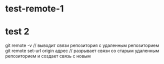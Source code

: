 # test-remote-1
# test 2
git remote -v // выводит связи репозитория с удаленным репозиторием
git remote set-url origin адрес // разрывает связи со старым удаленным репозиторием и создает связь с новым

